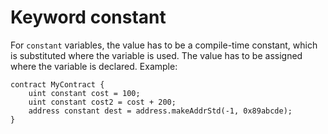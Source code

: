 # Keyword constant

For `constant` variables, the value has to be a compile-time constant, which is substituted where the variable is used. The value has to be assigned where the variable is declared. Example:

```solidity
contract MyContract {
    uint constant cost = 100;
    uint constant cost2 = cost + 200;
    address constant dest = address.makeAddrStd(-1, 0x89abcde);
}
```
